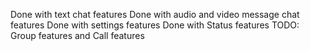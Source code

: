 Done with text chat features
Done with audio and video message chat features
Done with settings features
Done with Status features
TODO: Group features and Call features
